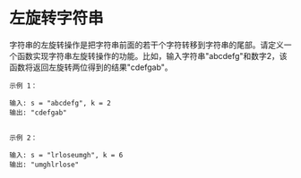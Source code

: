 # 左旋转字符串

字符串的左旋转操作是把字符串前面的若干个字符转移到字符串的尾部。请定义一个函数实现字符串左旋转操作的功能。比如，输入字符串"abcdefg"和数字2，该函数将返回左旋转两位得到的结果"cdefgab"。

```
示例 1：

输入: s = "abcdefg", k = 2
输出: "cdefgab"


示例 2：

输入: s = "lrloseumgh", k = 6
输出: "umghlrlose"
```